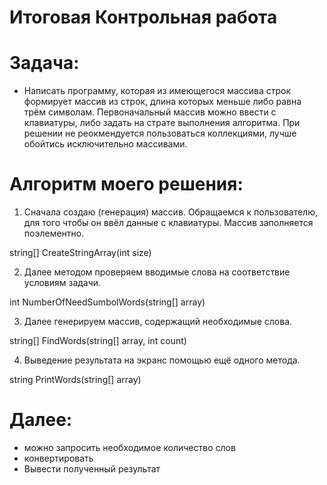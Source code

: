 #  Итоговая Контрольная работа

# **Задача:**
* Написать программу, которая из имеющегося массива строк формирует массив из строк, длина которых меньше либо равна трём символам.
Первоначальный массив можно ввести с клавиатуры, либо задать на страте выполнения алгоритма.
При решении не реокмендуется пользоваться коллекциями, лучше обойтись исключительно массивами.

#  Алгоритм моего решения:


1. Сначала создаю (генерация) массив. Обращаемся к пользователю, для того чтобы он ввёл данные с клавиатуры. Массив заполняется поэлементно.

string[] CreateStringArray(int size)

2. Далее методом проверяем вводимые слова на соответствие условиям задачи.

int NumberOfNeedSumbolWords(string[] array)

3. Далее генерируем массив, содержащий необходимые слова.

string[] FindWords(string[] array, int count)

4. Выведение результата на экранс помощью ещё одного метода.

string PrintWords(string[] array)

#  Далее:
* можно запросить необходимое количество слов
* конвертировать
* Вывести полученный результат